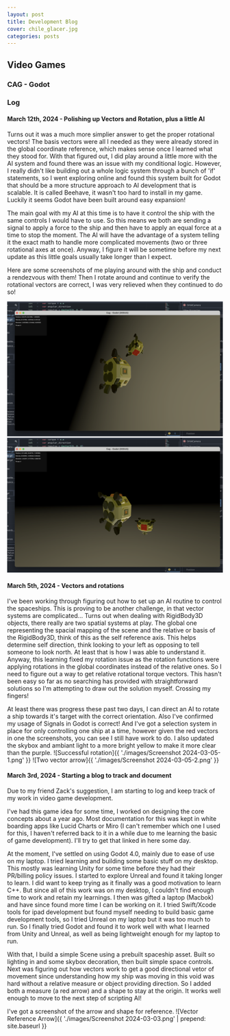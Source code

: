 ```yaml
---
layout: post
title: Development Blog
cover: chile_glacer.jpg
categories: posts
---
```


## Video Games

### CAG - Godot


### Log

#### March 12th, 2024 - Polishing up Vectors and Rotation, plus a little AI
Turns out it was a much more simplier answer to get the proper rotational vectors! The basis vectors were all I needed as they were already stored in the global coordinate reference, which makes sense once I learned what they stood for. With that figured out, I did play around a little more with the AI system and found there was an issue with my conditional logic. However, I really didn't like building out a whole logic system through a bunch of 'if' statements, so I went exploring online and found this system built for Godot that should be a more structure approach to AI development that is scalable. It is called Beehave, it wasn't too hard to install in my game. Luckily it seems Godot have been built around easy expansion! 

The main goal with my AI at this time is to have it control the ship with the same controls I would have to use. So this means we both are sending a signal to apply a force to the ship and then have to apply an equal force at a time to stop the moment. The AI will have the advantage of a system telling it the exact math to handle more complicated movements (two or three rotational axes at once). Anyway, I figure it will be sometime before my next update as this little goals usually take longer than I expect.

Here are some screenshots of me playing around with the ship and conduct a rendezvous with them! Then I rotate around and continue to verify the rotational vectors are correct, I was very relieved when they continued to do so!

![Successful rendezvous](https://github.com/rcompt/rcompt.github.io/blob/master/images/Screenshot%202024-03-12-1.png?raw=true)
![Successful rotation at rendezvous](https://github.com/rcompt/rcompt.github.io/blob/master/images/Screenshot%202024-03-12-2.png?raw=true)

#### March 5th, 2024 - Vectors and rotations
I've been working through figuring out how to set up an AI routine to control the spaceships. This is proving to be another challenge, in that vector systems are complicated... Turns out when dealing with RigidBody3D objects, there really are two spatial systems at play. The global one representing the spacial mapping of the scene and the relative or basis of the RigidBody3D, think of this as the self reference axis. This helps determine self direction, think looking to your left as opposing to tell someone to look north. At least that is how I was able to understand it. Anyway, this learning fixed my rotation issue as the rotation functions were applying rotations in the global coordinates instead of the relative ones. So I need to figure out a way to get relative rotational torque vectors. This hasn't been easy so far as no searching has provided with straightforward solutions so I'm attempting to draw out the solution myself. Crossing my fingers! 

At least there was progress these past two days, I can direct an AI to rotate a ship towards it's target with the correct orientation. Also I've confirmed my usage of Signals in Godot is correct! And I've got a selection system in place for only controlling one ship at a time, however given the red vectors in one the screenshots, you can see I still have work to do. I also updated the skybox and ambiant light to a more bright yellow to make it more clear than the purple.
![Successful rotation]{{ './images/Screenshot 2024-03-05-1.png' }}
![Two vector arrow]{{ './images/Screenshot 2024-03-05-2.png' }}

#### March 3rd, 2024 - Starting a blog to track and document
Due to my friend Zack's suggestion, I am starting to log and keep track of my work in video game development. 

I've had this game idea for some time, I worked on designing the core concepts about a year ago. Most documentation
for this was kept in white boarding apps like Lucid Charts or Miro (I can't remember which one I used for this, I haven't
referred back to it in a while due to me learning the basic of game development). I'll try to get that linked in here some day.

At the moment, I've settled on using Godot 4.0, mainly due to ease of use on my laptop. I tried learning and building some basic stuff
on my desktop. This mostly was learning Unity for some time before they had their PR/billing policy issues. I started to explore Unreal
and found it taking longer to learn. I did want to keep trying as it finally was a good motivation to learn C++. But since all of this work
was on my desktop, I couldn't find enough time to work and retain my learnings. I then was gifted a laptop (Macbok) and have since found more time I can be
working on it. I tried Swift/Xcode tools for ipad development but found myself needing to build basic game development tools, so I tried Unreal
on my laptop but it was too much to run. So I finally tried Godot and found it to work well with what I learned from Unity and Unreal, 
as well as being lightweight enough for my laptop to run.

With that, I build a simple Scene using a prebuilt spaceship asset. Built so lighting in and some skybox decoration, then built simple
space controls. Next was figuring out how vectors work to get a good directional vetor of movement since understanding how my
ship was moving in this void was hard without a relative measure or object providing direction. So I added both a measure (a red arrow) and
a shape to stay at the origin. It works well enough to move to the next step of scripting AI!

I've got a screenshot of the arrow and shape for reference.
![Vector Reference Arrow]{{ './images/Screenshot 2024-03-03.png' | prepend: site.baseurl }}


